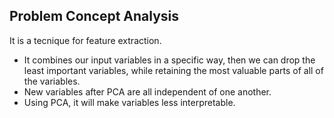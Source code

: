 ## Problem Concept Analysis
It is a tecnique for feature extraction.
* It combines our input variables in a specific way, then we can drop the least important variables, while retaining the most valuable parts of all of the variables.
* New variables after PCA are all independent of one another.
* Using PCA, it will make variables less interpretable.
